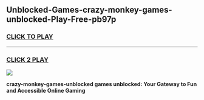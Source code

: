 
## Unblocked-Games-crazy-monkey-games-unblocked-Play-Free-pb97p
<h3>
<a href="https://premium76.site?title=crazy-monkey-games-unblocked&ref=22A">CLICK TO PLAY</a></h3>
<hr>

<h3>
<a href="https://premium76.site?title=crazy-monkey-games-unblocked&ref=22A">CLICK 2 PLAY</a>
  
</h3>

<a href="https://premium76.site?title=crazy-monkey-games-unblocked&ref=22A"><img src="https://clearcache.store/games.png"></a>


**crazy-monkey-games-unblocked games unblocked: Your Gateway to Fun and Accessible Online Gaming**
